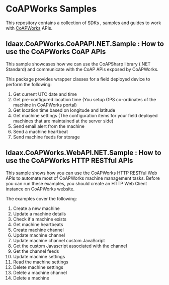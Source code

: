 # CoAPWorks Samples
This repository contains a collection of SDKs , samples and guides to work with [CoAPWorks](https://coapworks.com) APIs.

## Idaax.CoAPWorks.CoAPAPI.NET.Sample : How to use the CoAPWorks CoAP APIs
This sample showcases how we can use the CoAPSharp library (.NET Standard) and communicate with the CoAP APIs exposed by CoAPWorks.

This package provides wrapper classes for a field deployed device to perform the following:

1. Get current UTC date and time
2. Get pre-configured location time (You setup GPS co-ordinates of the machine in CoAPWorks portal)
3. Get location time based on longitude and latitude
4. Get machine settings (The configuration items for your field deployed machines that are maintained at the server side)
5. Send email alert from the machine
6. Send a machine heartbeat
7. Send machine feeds for storage

## Idaax.CoAPWorks.WebAPI.NET.Sample : How to use the CoAPWorks HTTP RESTful APIs
This sample shows how you can use the CoAPWorks HTTP RESTful Web APIs to automate most of CoAPWorks machine management tasks.
Before you can run these examples, you should create an HTTP Web Client instance on CoAPWorks website. 

The examples cover the following:
1. Create a new machine
2. Update a machine details
3. Check if a machine exists
4. Get machine heartbeats
5. Create machine channel
6. Update machine channel
7. Update machine channel custom JavaScript
8. Get the custom Javascript associated with the channel
9. Get the channel feeds
10. Update machine settings
11. Read the machine settings
12. Delete machine settings
13. Delete a machine channel
14. Delete a machine
